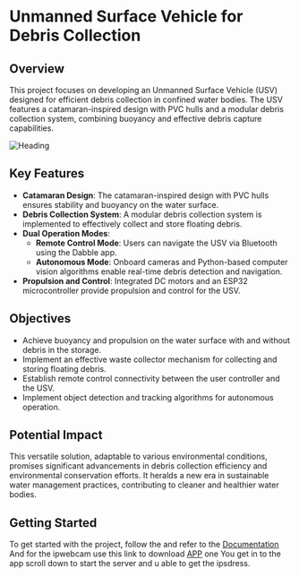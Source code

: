 # Unmanned Surface Vehicle for Debris Collection

## Overview

This project focuses on developing an Unmanned Surface Vehicle (USV) designed for efficient debris collection in confined water bodies. The USV features a catamaran-inspired design with PVC hulls and a modular debris collection system, combining buoyancy and effective debris capture capabilities.

![Heading](https://github.com/Smith-S-S/Smart-Collector/assets/80092760/e0f1fd2b-98d5-4634-8a12-120e69c0dbf7)

## Key Features

- **Catamaran Design**: The catamaran-inspired design with PVC hulls ensures stability and buoyancy on the water surface.
- **Debris Collection System**: A modular debris collection system is implemented to effectively collect and store floating debris.
- **Dual Operation Modes**:
  - **Remote Control Mode**: Users can navigate the USV via Bluetooth using the Dabble app.
  - **Autonomous Mode**: Onboard cameras and Python-based computer vision algorithms enable real-time debris detection and navigation.
- **Propulsion and Control**: Integrated DC motors and an ESP32 microcontroller provide propulsion and control for the USV.

## Objectives

- Achieve buoyancy and propulsion on the water surface with and without debris in the storage.
- Implement an effective waste collector mechanism for collecting and storing floating debris.
- Establish remote control connectivity between the user controller and the USV.
- Implement object detection and tracking algorithms for autonomous operation.

## Potential Impact

This versatile solution, adaptable to various environmental conditions, promises significant advancements in debris collection efficiency and environmental conservation efforts. It heralds a new era in sustainable water management practices, contributing to cleaner and healthier water bodies.

## Getting Started

To get started with the project, follow the and refer to the [Documentation](https://drive.google.com/file/d/1IwIXFYyZmbpKqiaKvOBKdJr4S9GR0HXT/view?usp=sharing) And for the ipwebcam use this link to download [APP](https://play.google.com/store/apps/details?id=com.pas.webcam&hl=en_SG) one You get in to the app scroll down to start the server and u able to get the ipsdress.
